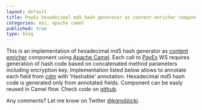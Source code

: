```yaml
---
layout: default
title: PayEx hexadecimal md5 hash generator as content enricher component using Apache Camel
categories: eai, apache camel
published: true
type: blog
---
```

This is an implementation of hexadecimal md5 hash generator as [content enricher](http://eaipatterns.com/DataEnricher.html) component using [Apache Camel](http://camel.apache.org/). 
Each call to [PayEx](http://payex.no/) WS requires generation of hash code based on concatenated method parameters including encryption key. 
Implementation listed below allows to annotate each field from [cdm](http://www.eaipatterns.com/CanonicalDataModel.html) with 'Hashable' annotation. 
Hexadecimal md5 hash code is generated only from annotated fields. Component can be easly reused in Camel flow. Check code on [github](http://bit.ly/NiFhj0).


<script src="https://gist.github.com/3041586.js?file=CamelPayExHashContentEnricherTest.java">
</script>
Any comments? Let me know on Twitter [@kgrodzicki](http://bit.ly/t-kgrodzicki).
